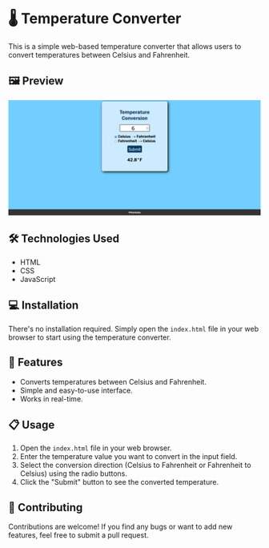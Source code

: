 # 🌡️ Temperature Converter

This is a simple web-based temperature converter that allows users to convert temperatures between Celsius and Fahrenheit.

## 🖼️ Preview

![Temperature Converter Preview](Temperature/Preview.png)

## 🛠️ Technologies Used

- HTML
- CSS
- JavaScript

## 💻 Installation

There's no installation required. Simply open the `index.html` file in your web browser to start using the temperature converter.

## 🚀 Features

- Converts temperatures between Celsius and Fahrenheit.
- Simple and easy-to-use interface.
- Works in real-time.

## 📋 Usage

1. Open the `index.html` file in your web browser.
2. Enter the temperature value you want to convert in the input field.
3. Select the conversion direction (Celsius to Fahrenheit or Fahrenheit to Celsius) using the radio buttons.
4. Click the "Submit" button to see the converted temperature.

## 🤝 Contributing

Contributions are welcome! If you find any bugs or want to add new features, feel free to submit a pull request.
